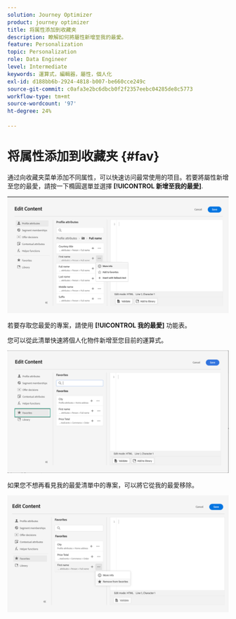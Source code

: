 ```yaml
---
solution: Journey Optimizer
product: journey optimizer
title: 将属性添加到收藏夹
description: 瞭解如何將屬性新增至我的最愛。
feature: Personalization
topic: Personalization
role: Data Engineer
level: Intermediate
keywords: 運算式，編輯器，屬性，個人化
exl-id: d188bb6b-2924-4818-b007-be660cce249c
source-git-commit: c0afa3e2bc6dbcb0f2f2357eebc04285de8c5773
workflow-type: tm+mt
source-wordcount: '97'
ht-degree: 24%

---
```


# 将属性添加到收藏夹 {#fav}

通过向收藏夹菜单添加不同属性，可以快速访问最常使用的项目。若要將屬性新增至您的最愛，請按一下橢圓選單並選擇 **[!UICONTROL 新增至我的最愛]**.

![](assets/favorite-option.png)

若要存取您最愛的專案，請使用 **[!UICONTROL 我的最愛]** 功能表。

您可以從此清單快速將個人化物件新增至您目前的運算式。

![](assets/favorite-list.png)

如果您不想再看見我的最愛清單中的專案，可以將它從我的最愛移除。

![](assets/favorite-remove.png)
